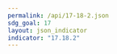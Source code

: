 ```yaml
---
permalink: /api/17-18-2.json
sdg_goal: 17
layout: json_indicator
indicator: "17.18.2"
---
```

